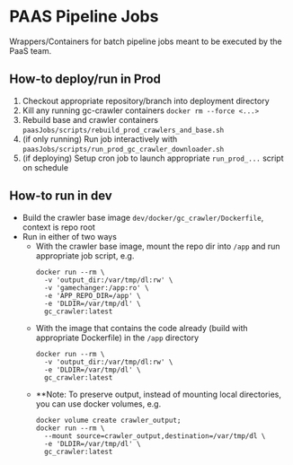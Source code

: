# PAAS Pipeline Jobs

Wrappers/Containers for batch pipeline jobs meant to be executed by the PaaS team.

## How-to deploy/run in Prod
1. Checkout appropriate repository/branch into deployment directory
2. Kill any running gc-crawler containers `docker rm --force <...>`
3. Rebuild base and crawler containers `paasJobs/scripts/rebuild_prod_crawlers_and_base.sh`
4. (if only running) Run job interactively with `paasJobs/scripts/run_prod_gc_crawler_downloader.sh`
5. (if deploying) Setup cron job to launch appropriate `run_prod_...` script on schedule

## How-to run in dev
- Build the crawler base image `dev/docker/gc_crawler/Dockerfile`, context is repo root
- Run in either of two ways
    - With the crawler base image, mount the repo dir into `/app` and run appropriate job script, e.g.
        ```shell script
        docker run --rm \
          -v 'output_dir:/var/tmp/dl:rw' \
          -v 'gamechanger:/app:ro' \
          -e 'APP_REPO_DIR=/app' \
          -e 'DLDIR=/var/tmp/dl' \
          gc_crawler:latest
        ```
    - With the image that contains the code already (build with appropriate Dockerfile) in the `/app` directory
        ```shell script
        docker run --rm \
          -v 'output_dir:/var/tmp/dl:rw' \
          -e 'DLDIR=/var/tmp/dl' \
          gc_crawler:latest
        ```
    - **Note: To preserve output, instead of mounting local directories, you can use docker volumes, e.g.
        ```shell script
        docker volume create crawler_output;
        docker run --rm \
          --mount source=crawler_output,destination=/var/tmp/dl \
          -e 'DLDIR=/var/tmp/dl' \
          gc_crawler:latest
        ``` 